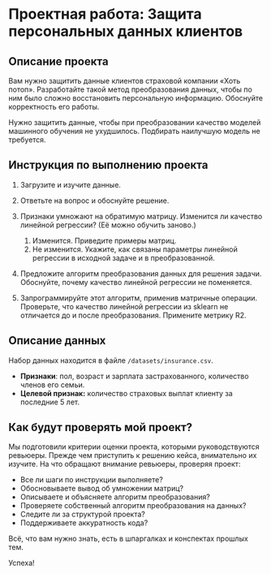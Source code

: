 # Проектная работа: Защита персональных данных клиентов

## Описание проекта
Вам нужно защитить данные клиентов страховой компании «Хоть потоп». Разработайте такой метод преобразования данных, чтобы по ним было сложно восстановить персональную информацию. Обоснуйте корректность его работы.

Нужно защитить данные, чтобы при преобразовании качество моделей машинного обучения не ухудшилось. Подбирать наилучшую модель не требуется.

## Инструкция по выполнению проекта

1. Загрузите и изучите данные.

2. Ответьте на вопрос и обоснуйте решение.

3. Признаки умножают на обратимую матрицу. Изменится ли качество линейной регрессии? (Её можно обучить заново.)
   1. Изменится. Приведите примеры матриц. 
   2. Не изменится. Укажите, как связаны параметры линейной регрессии в исходной задаче и в преобразованной.

4. Предложите алгоритм преобразования данных для решения задачи. Обоснуйте, почему качество линейной регрессии не поменяется.

5. Запрограммируйте этот алгоритм, применив матричные операции. Проверьте, что качество линейной регрессии из sklearn не отличается до и после преобразования. Примените метрику R2.

## Описание данных

Набор данных находится в файле `/datasets/insurance.csv`.

- **Признаки**: пол, возраст и зарплата застрахованного, количество членов его семьи.
- **Целевой признак:** количество страховых выплат клиенту за последние 5 лет.

## Как будут проверять мой проект?
Мы подготовили критерии оценки проекта, которыми руководствуются ревьюеры. Прежде чем приступить к решению кейса, внимательно их изучите.
На что обращают внимание ревьюеры, проверяя проект:

- Все ли шаги по инструкции выполняете?
- Обосновываете вывод об умножении матриц?
- Описываете и объясняете алгоритм преобразования?
- Проверяете собственный алгоритм преобразования на данных?
- Следите ли за структурой проекта?
- Поддерживаете аккуратность кода?

Всё, что вам нужно знать, есть в шпаргалках и конспектах прошлых тем.

Успеха!